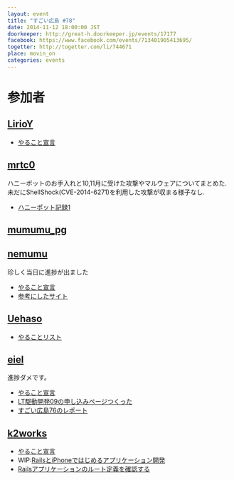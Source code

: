 ```yaml
---
layout: event
title: "すごい広島 #78"
date: 2014-11-12 18:00:00 JST
doorkeeper: http://great-h.doorkeeper.jp/events/17177
facebook: https://www.facebook.com/events/713401905413695/
togetter: http://togetter.com/li/744671
place: movin_on
categories: events
---
```


# 参加者


## [LirioY](http://twitter.com/LirioY)

* [やること宣言](https://github.com/great-h/great-h.github.io/issues/1349)


## [mrtc0](http://twitter.com/mrtc0)

ハニーポットのお手入れと10,11月に受けた攻撃やマルウェアについてまとめた.  
未だにShellShock(CVE-2014-6271)を利用した攻撃が収まる様子なし.  

* [ハニーポット記録1](http://mrt-k.github.io/honeypot/2014/11/18/%E3%83%8F%E3%83%8B%E3%83%BC%E3%83%9D%E3%83%83%E3%83%88%E8%A8%98%E9%8C%B21/)


## [mumumu_pg](http://twitter.com/mumumu_pg)


## [nemumu](https://github.com/nemumu)

珍しく当日に進捗が出ました

* [やること宣言](https://github.com/great-h/great-h.github.io/issues/1355)
* [参考にしたサイト](http://morizyun.github.io/blog/twitter-bootstrap-templates/)


## [Uehaso](https://twitter.com/uehaso)

* [やることリスト](https://github.com/great-h/great-h.github.io/issues/1346)


## [eiel](http://eiel.info/)

進捗ダメです。

* [やること宣言](http://ltdd.doorkeeper.jp/events/17506)
* [LT駆動開発09の申し込みページつくった](https://github.com/great-h/great-h.github.io/issues/1347)
* [すごい広島76のレポート](https://www.facebook.com/great.hiroshima/posts/477960925679891)


## [k2works](https://github.com/k2works)

* [やること宣言](https://github.com/great-h/great-h.github.io/issues/1340)
* WIP:[RailsとiPhoneではじめるアプリケーション開発](https://github.com/k2works/rails_ios_appdev)
* [Railsアプリケーションのルート定義を確認する](https://gist.github.com/k2works/f704a3c8b8b79e2dacf0)
